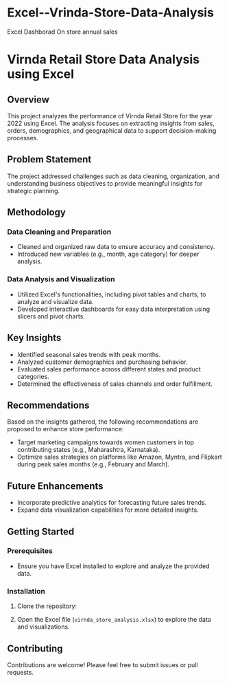 # Excel--Vrinda-Store-Data-Analysis
Excel Dashborad On store annual sales
# Virnda Retail Store Data Analysis using Excel

## Overview

This project analyzes the performance of Virnda Retail Store for the year 2022 using Excel. The analysis focuses on extracting insights from sales, orders, demographics, and geographical data to support decision-making processes.

## Problem Statement

The project addressed challenges such as data cleaning, organization, and understanding business objectives to provide meaningful insights for strategic planning.

## Methodology

### Data Cleaning and Preparation

- Cleaned and organized raw data to ensure accuracy and consistency.
- Introduced new variables (e.g., month, age category) for deeper analysis.

### Data Analysis and Visualization

- Utilized Excel's functionalities, including pivot tables and charts, to analyze and visualize data.
- Developed interactive dashboards for easy data interpretation using slicers and pivot charts.

## Key Insights

- Identified seasonal sales trends with peak months.
- Analyzed customer demographics and purchasing behavior.
- Evaluated sales performance across different states and product categories.
- Determined the effectiveness of sales channels and order fulfillment.

## Recommendations

Based on the insights gathered, the following recommendations are proposed to enhance store performance:
- Target marketing campaigns towards women customers in top contributing states (e.g., Maharashtra, Karnataka).
- Optimize sales strategies on platforms like Amazon, Myntra, and Flipkart during peak sales months (e.g., February and March).

## Future Enhancements

- Incorporate predictive analytics for forecasting future sales trends.
- Expand data visualization capabilities for more detailed insights.


## Getting Started

### Prerequisites

- Ensure you have Excel installed to explore and analyze the provided data.

### Installation

1. Clone the repository:

2. Open the Excel file (`virnda_store_analysis.xlsx`) to explore the data and visualizations.

## Contributing

Contributions are welcome! Please feel free to submit issues or pull requests.


